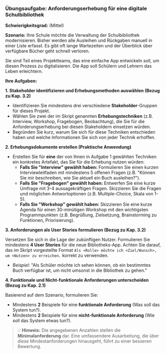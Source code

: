 ### **Übungsaufgabe: Anforderungserhebung für eine digitale Schulbibliothek**

**Schwierigkeitsgrad:** (Mittel)

**Szenario:**
Ihre Schule möchte die Verwaltung der Schulbibliothek modernisieren. Bisher werden alle Ausleihen und Rückgaben manuell in einer Liste erfasst. Es gibt oft lange Wartezeiten und der Überblick über verfügbare Bücher geht schnell verloren.

Sie sind Teil eines Projektteams, das eine einfache App entwickeln soll, um diesen Prozess zu digitalisieren. Die App soll Schülern und Lehrern das Leben erleichtern.

**Ihre Aufgaben:**

**1. Stakeholder identifizieren und Erhebungsmethoden auswählen (Bezug zu Kap. 3.2)**

*   Identifizieren Sie mindestens drei verschiedene **Stakeholder**-Gruppen für dieses Projekt.
*   Wählen Sie zwei der im Skript genannten **Erhebungstechniken** (z.B. Interview, Workshop, Fragebogen, Beobachtung), die Sie für die Anforderungserhebung bei diesen Stakeholdern einsetzen würden.
*   Begründen Sie kurz, warum Sie sich für diese Techniken entschieden haben und welche Informationen Sie sich von jeder Technik erhoffen.

**2. Erhebungsdokumente erstellen (Praktische Anwendung)**

*   Erstellen Sie für **eine** der von Ihnen in Aufgabe 1 gewählten Techniken ein konkretes Artefakt, das Sie für die Erhebung nutzen würden:
    *   **Falls Sie "Interview" gewählt haben:** Formulieren Sie einen kurzen Interviewleitfaden mit mindestens 5 offenen Fragen (z.B. "Können Sie mir beschreiben, wie Sie aktuell ein Buch ausleihen?").
    *   **Falls Sie "Fragebogen" gewählt haben:** Entwerfen Sie eine kurze Umfrage mit 3-4 aussagekräftigen Fragen. Skizzieren Sie die Fragen und möglichen Antwortoptionen (z.B. Multiple-Choice, Skala von 1-5).
    *   **Falls Sie "Workshop" gewählt haben:** Skizzieren Sie eine kurze Agenda für einen 30-minütigen Workshop mit den wichtigsten Programmpunkten (z.B. Begrüßung, Zielsetzung, Brainstorming zu Funktionen, Priorisierung).

**3. Anforderungen als User Stories formulieren (Bezug zu Kap. 3.2)**

Versetzen Sie sich in die Lage der zukünftigen Nutzer. Formulieren Sie mindestens **4 User Stories** für die neue Bibliotheks-App. Achten Sie darauf, das im Skript vorgestellte Format `Als <Rolle> möchte ich <Ziel/Wunsch>, um <Nutzen> zu erreichen.` korrekt zu verwenden.

*   *Beispiel:* "Als Schüler möchte ich sehen können, ob ein bestimmtes Buch verfügbar ist, um nicht umsonst in die Bibliothek zu gehen."

**4. Funktionale und Nicht-funktionale Anforderungen unterscheiden (Bezug zu Kap. 2.1)**

Basierend auf dem Szenario, formulieren Sie:

*   Mindestens **2** Beispiele für eine **funktionale Anforderung** (Was soll das System tun?).
*   Mindestens **2** Beispiele für eine **nicht-funktionale Anforderung** (Wie soll das System etwas tun?).

> <span style="font-size: 1em">:bulb:</span> **Hinweis:** Die angegebenen Anzahlen stellen die **Minimalanforderung** dar. Eine umfassendere Ausarbeitung, die über diese Mindestanforderungen hinausgeht, führt zu einer besseren Bewertung.

